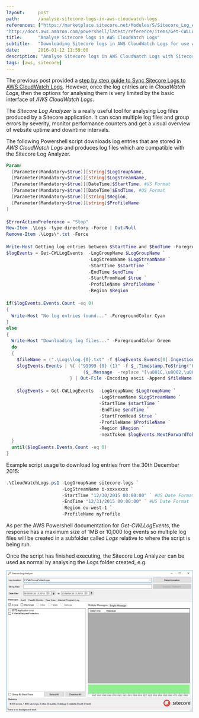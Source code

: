 ```yaml
---
layout:     post
path:       /analyse-sitecore-logs-in-aws-cloudwatch-logs
references: ["https://marketplace.sitecore.net/Modules/S/Sitecore_Log_Analyzer.aspx|Sitecore Log Analyzer",
"http://docs.aws.amazon.com/powershell/latest/reference/items/Get-CWLLogEvents.html|AWS Powershell Get-CWLLogEvents Reference"]
title:      "Analyse Sitecore logs in AWS CloudWatch Logs"
subtitle:   "Downloading Sitecore logs in AWS CloudWatch Logs for use with Sitecore Log Analyzer"
date:       2016-01-12 11:59:00
description: "Analyse Sitecore logs in AWS CloudWatch Logs with Sitecore Log Analyzer"
tags: [aws, sitecore]
---
```


The previous post provided a [step by step guide to Sync Sitecore Logs to AWS CloudWatch Logs](/2015-12-16-sync-sitecore-logs-to-cloudwatch-logs). However,
once the log entries are in *CloudWatch Logs*, then the options for 
analysing them is very limited by the basic interface of *AWS CloudWatch 
Logs*.

The *Sitecore Log Analyzer* is a really useful tool for analysing Log files
produced by a Sitecore application. It can scan multiple log files and group 
errors by severity, monitor performance counters and get a visual overview of 
website uptime and downtime intervals.

The following Powershell script downloads log entries that are stored in 
*AWS CloudWatch Logs* and produces log files which are compatible with
the Sitecore Log Analyzer.

```powershell
Param(
  [Parameter(Mandatory=$true)][string]$LogGroupName,
  [Parameter(Mandatory=$true)][string]$LogStreamName,
  [Parameter(Mandatory=$true)][DateTime]$StartTime, #US Format
  [Parameter(Mandatory=$true)][DateTime]$EndTime, #US Format
  [Parameter(Mandatory=$true)][string]$Region,
  [Parameter(Mandatory=$true)][string]$ProfileName
)

$ErrorActionPreference = "Stop"
New-Item .\Logs -type directory -Force | Out-Null
Remove-Item .\Logs\*.txt -Force

Write-Host Getting log entries between $StartTime and $EndTime -ForegroundColor Yellow
$logEvents = Get-CWLLogEvents  -LogGroupName $LogGroupName `
                               -LogStreamName $LogStreamName `
                               -StartTime $startTime `
                               -EndTime $endTime `
                               -StartFromHead $true `
                               -ProfileName $ProfileName `
                               -Region $Region

if($logEvents.Events.Count -eq 0)
{
  Write-Host "No log entries found..." -ForegroundColor Cyan
}
else
{
  Write-Host "Downloading log files..." -ForegroundColor Green
  do
  {
    $fileName = (".\Logs\log.{0}.txt" -f $logEvents.Events[0].IngestionTime.ToString("yyyyMMdd.HHmmss"))
    $logEvents.Events | %{ ("99999 {0} {1}" -f $_.Timestamp.ToString("HH:mm:ss"), `
                             ($_.Message  -replace "[\u001C,\u0002,\u0019,\u001A]","" )) `
                        } | Out-File -Encoding ascii -Append $fileName 

    $logEvents = Get-CWLLogEvents  -LogGroupName $LogGroupName `
                                   -LogStreamName $LogStreamName `
                                   -StartTime $startTime `
                                   -EndTime $endTime `
                                   -StartFromHead $true `
                                   -ProfileName $ProfileName `
                                   -Region $Region `
                                   -nextToken $logEvents.NextForwardToken
  }
  until($logEvents.Events.Count -eq 0)
}
```

Example script usage to download log entries from the 30th December 2015:

```powershell
.\CloudWatchLogs.ps1 -LogGroupName sitecore-logs `
                     -LogStreamName i-xxxxxxxx `
                     -StartTime "12/30/2015 00:00:00" ` #US Date Format
                     -EndTime "12/31/2015 00:00:00" ` #US Date Format
                     -Region eu-west-1 `
                     -ProfileName myProfile
```

As per the AWS Powershell documentation for *Get-CWLLogEvents*, the response
has a maximum size of 1MB or 10,000 log events so multiple log files will be created 
in a subfolder called *Logs* relative to where the script is being run.

Once the script has finished executing, the Sitecore Log Analyzer can be used as 
normal by analysing the *Logs* folder created, e.g.

![SitecoreLogAnalyzer Result](./images/2016-01-12-analyse-sitecore-logs-in-aws-cloudwatch-logs/SitecoreLogAnalyzer-Result.jpg)

